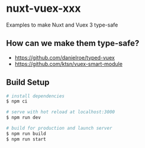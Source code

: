 # nuxt-vuex-xxx

Examples to make Nuxt and Vuex 3 type-safe

## How can we make them type-safe?

- https://github.com/danielroe/typed-vuex
- https://github.com/ktsn/vuex-smart-module

## Build Setup

```bash
# install dependencies
$ npm ci

# serve with hot reload at localhost:3000
$ npm run dev

# build for production and launch server
$ npm run build
$ npm run start
```
